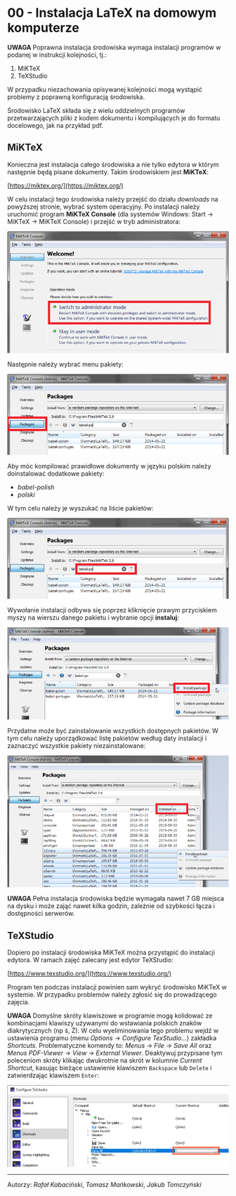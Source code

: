 # 00 - Instalacja LaTeX na domowym komputerze

**UWAGA** Poprawna instalacja środowiska wymaga instalacji programów w podanej w instrukcji kolejności, tj.:

1. MiKTeX
2. TeXStudio

W przypadku niezachowania opisywanej kolejności mogą wystąpić problemy z poprawną konfiguracją środowiska.

Środowisko LaTeX składa się z wielu oddzielnych programów przetwarzających pliki z kodem dokumentu i kompilujących je do formatu docelowego, jak na przykład pdf.

## MiKTeX

Konieczna jest instalacja całego środowiska a nie tylko edytora w którym następnie będą pisane dokumenty. Takim środowiskiem jest **MiKTeX**:

[https://miktex.org/](https://miktex.org/)

W celu instalacji tego środowiska należy przejść do działu *downloads* na powyższej stronie, wybrać system operacyjny. Po instalacji należy uruchomić program **MiKTeX Console** (dla systemów Windows: Start → MiKTeX → MiKTeX Console) i przejść w tryb administratora:

![1](_images/00/1.png)

Następnie należy wybrać menu pakiety:

![2](_images/00/2.png)

Aby móc kompilować prawidłowe dokumenty w języku polskim należy doinstalować dodatkowe pakiety:

- *babel-polish*
- *polski*

W tym celu należy je wyszukać na liście pakietów:

![3](_images/00/3.png)

Wywołanie instalacji odbywa się poprzez kliknięcie prawym przyciskiem myszy na wierszu danego pakietu i wybranie opcji **instaluj**:

![4](_images/00/4.png)

Przydatne może być zainstalowanie wszystkich dostępnych pakietów. W tym celu należy uporządkować listę pakietów według daty instalacji i zaznaczyć wszystkie pakiety niezainstalowane:

![5](_images/00/5.png)

**UWAGA** Pełna instalacja środowiska będzie wymagała nawet 7 GB miejsca na dysku i może zająć nawet kilka godzin, zależnie od szybkości łącza i dostępności serwerów.

## TeXStudio

Dopiero po instalacji środowiska MiKTeX można przystąpić do instalacji edytora. W ramach zajęć zalecany jest edytor TeXStudio:

[https://www.texstudio.org/](https://www.texstudio.org/)

Program ten podczas instalacji powinien sam wykryć środowisko MiKTeX w systemie. W przypadku problemów należy zgłosić się do prowadzącego zajęcia.

**UWAGA** Domyślne skróty klawiszowe w programie mogą kolidować ze kombinacjami klawiszy używanymi do wstawiania polskich znaków diakrytycznych (np ś, Ź). W celu wyeliminowania tego problemu wejdź w ustawienia programu (menu *Options* → *Configure TexStudio...*) zakładka *Shortcuts*. Problematyczne komendy to: *Menus* → *File* → *Save All* oraz *Menus PDF-Viewer* → *View* → *External Viewer*. Deaktywuj przypisane tym poleceniom skróty klikając dwukrotnie na skrót w kolumnie *Current Shortcut*, kasując bieżące ustawienie klawiszem `Backspace` lub `Delete` i zatwierdzając klawiszem `Enter`:

![shortcuts](_images/00/shortcuts.png)

---

Autorzy: *Rafał Kabaciński*, *Tomasz Mańkowski*, *Jakub Tomczyński*

